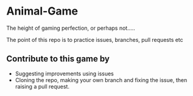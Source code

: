 # Animal-Game
The height of gaming perfection, or perhaps not.....

The point of this repo is to practice issues, branches, pull requests etc

## Contribute to this game by
* Suggesting improvements using issues
* Cloning the repo, making your own branch and fixing the issue, then raising a pull request.
